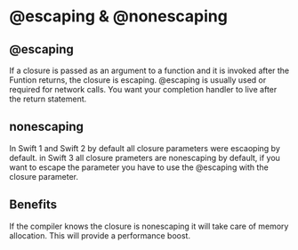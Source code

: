 # @escaping & @nonescaping

## @escaping

If a closure is passed as an argument to a function and it is invoked after the Funtion returns, the closure is escaping. @escaping is usually used
or required for network calls. You want your completion handler to live after the return statement.

## nonescaping

In Swift 1 and Swift 2 by default all closure parameters were escaoping by default. in Swift 3 all closure prameters are nonescaping by default, if 
you want to escape the parameter you have to use the @escaping with the closure parameter. 

## Benefits 
If the compiler knows the closure is nonescaping it will take care of memory allocation. This will provide a performance boost. 
